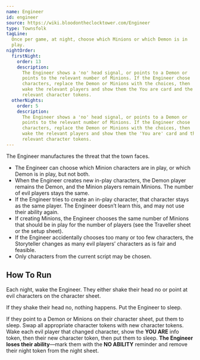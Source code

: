 ```yaml
---
name: Engineer
id: engineer
source: https://wiki.bloodontheclocktower.com/Engineer
type: Townsfolk
tagLine:
  Once per game, at night, choose which Minions or which Demon is in
  play.
nightOrder:
  firstNight:
    order: 13
    description:
      The Engineer shows a 'no' head signal, or points to a Demon or
      points to the relevant number of Minions. If the Engineer chose
      characters, replace the Demon or Minions with the choices, then
      wake the relevant players and show them the You are card and the
      relevant character tokens.
  otherNights:
    order: 5
    description:
      The Engineer shows a 'no' head signal, or points to a Demon or
      points to the relevant number of Minions. If the Engineer chose
      characters, replace the Demon or Minions with the choices, then
      wake the relevant players and show them the 'You are' card and the
      relevant character tokens.
---
```


The Engineer manufactures the threat that the town faces.

- The Engineer can choose which Minion characters are in play, or which
  Demon is in play, but not both.
- When the Engineer creates new in-play characters, the Demon player
  remains the Demon, and the Minion players remain Minions. The number
  of evil players stays the same.
- If the Engineer tries to create an in-play character, that character
  stays as the same player. The Engineer doesn’t learn this, and may not
  use their ability again.
- If creating Minions, the Engineer chooses the same number of Minions
  that should be in play for the number of players (see the Traveller
  sheet or the setup sheet).
- If the Engineer accidentally chooses too many or too few characters,
  the Storyteller changes as many evil players’ characters as is fair
  and feasible.
- Only characters from the current script may be chosen.

## How To Run

Each night, wake the Engineer. They either shake their head no or point
at evil characters on the character sheet.

If they shake their head no, nothing happens. Put the Engineer to sleep.

If they point to a Demon or Minions on their character sheet, put them
to sleep. Swap all appropriate character tokens with new character
tokens. Wake each evil player that changed character, show the **YOU
ARE** info token, then their new character token, then put them to
sleep. **The Engineer loses their ability**—mark them with the **NO
ABILITY** reminder and remove their night token from the night sheet.
